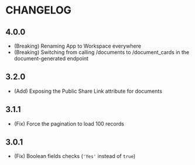 # CHANGELOG

## 4.0.0

* (Breaking) Renaming App to Workspace everywhere
* (Breaking) Switching from calling /documents to /document_cards in the document-generated endpoint

## 3.2.0

* (Add) Exposing the Public Share Link attribute for documents

## 3.1.1

* (Fix) Force the pagination to load 100 records

## 3.0.1

* (Fix) Boolean fields checks (`'Yes'` instead of `true`)
